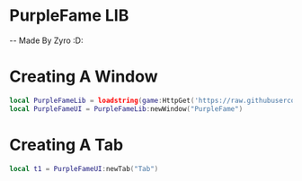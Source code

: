 # PurpleFame LIB
-- Made By Zyro :D:

# Creating A Window
```lua
local PurpleFameLib = loadstring(game:HttpGet('https://raw.githubusercontent.com/vFishyTurtle/SN-Lib/main/src'))()
local PurpleFameUI = PurpleFameLib:newWindow("PurpleFame")
```
# Creating A Tab
```lua
local t1 = PurpleFameUI:newTab("Tab")
```
